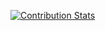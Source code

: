 [![Contribution Stats](https://github-contribution-stats.vercel.app/api/?username=twynne-mellor)](https://github.com/LordDashMe/github-contribution-stats/)

<!--
**twynne-mellor/twynne-mellor** is a ✨ _special_ ✨ repository because its `README.md` (this file) appears on your GitHub profile.

Here are some ideas to get you started:

- 🔭 I’m currently working on ...
- 🌱 I’m currently learning ...
- 👯 I’m looking to collaborate on ...
- 🤔 I’m looking for help with ...
- 💬 Ask me about ...
- 📫 How to reach me: ...
- 😄 Pronouns: ...
- ⚡ Fun fact: ...
-->
